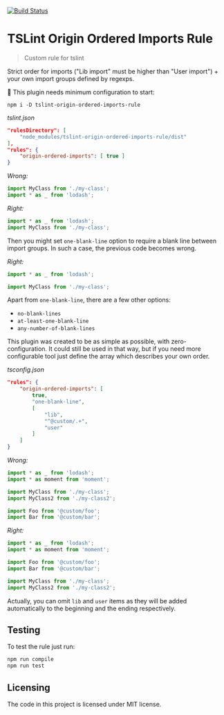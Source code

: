[![Build Status](https://travis-ci.com/marcuzy/tslint-origin-ordered-imports-rule.svg?branch=master)](https://travis-ci.com/marcuzy/tslint-origin-ordered-imports-rule)

# TSLint Origin Ordered Imports Rule
> Custom rule for tslint

Strict order for imports ("Lib import" must be higher than "User import") + your own import groups defined by regexps.

🚀 This plugin needs minimum configuration to start:

```shell
npm i -D tslint-origin-ordered-imports-rule
```

*tslint.json*
```json
"rulesDirectory": [
    "node_modules/tslint-origin-ordered-imports-rule/dist"
],
"rules": {
    "origin-ordered-imports": [ true ]
}
```

*Wrong:*
```ts
import MyClass from './my-class';
import * as _ from 'lodash';
```
*Right:*
```ts
import * as _ from 'lodash';
import MyClass from './my-class';
```

Then you might set `one-blank-line` option to require a blank line between import groups.
In such a case, the previous code becomes wrong.

*Right:*
```ts
import * as _ from 'lodash';

import MyClass from './my-class';
```
Apart from `one-blank-line`, there are a few other options:
* `no-blank-lines`
* `at-least-one-blank-line`
* `any-number-of-blank-lines`

This plugin was created to be as simple as possible, with zero-configuration. It could still be used in that way, but if you need more configurable tool just define the array which describes your own order.

*tsconfig.json*
```json
"rules": {
    "origin-ordered-imports": [ 
        true, 
        "one-blank-line",
        [
            "lib",
            "^@custom/.+",
            "user"
        ] 
    ]
}
```
*Wrong:*
```ts
import * as _ from 'lodash';
import * as moment from 'moment';

import MyClass from './my-class';
import MyClass2 from './my-class2';

import Foo from '@custom/foo';
import Bar from '@custom/bar';
```
*Right:*
```ts
import * as _ from 'lodash';
import * as moment from 'moment';

import Foo from '@custom/foo';
import Bar from '@custom/bar';

import MyClass from './my-class';
import MyClass2 from './my-class2';
```

Actually, you can omit `lib` and `user` items as they will be added automatically to the beginning and the ending respectively.

## Testing

To test the rule just run:

```sh
npm run compile
npm run test
```

## Licensing

The code in this project is licensed under MIT license.
